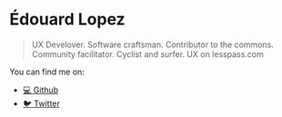 # Édouard Lopez

> UX Develover. Software craftsman. Contributor to the commons. Community facilitator. Cyclist and surfer. UX on lesspass.com‮

You can find me on:

* [💻 Github](https://github.com/edouard-lopez/)
* [🐦 Twitter](https://twitter.com/edouard_lopez)
